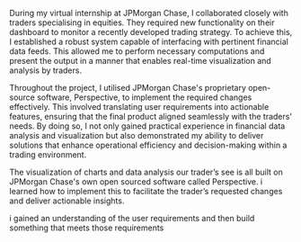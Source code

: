 During my virtual internship at JPMorgan Chase, I collaborated closely with traders specialising in equities. They required new functionality on their dashboard to monitor a recently developed trading strategy. To achieve this, I established a robust system capable of interfacing with pertinent financial data feeds. This allowed me to perform necessary computations and present the output in a manner that enables real-time visualization and analysis by traders.

Throughout the project, I utilised JPMorgan Chase's proprietary open-source software, Perspective, to implement the required changes effectively. This involved translating user requirements into actionable features, ensuring that the final product aligned seamlessly with the traders' needs. By doing so, I not only gained practical experience in financial data analysis and visualization but also demonstrated my ability to deliver solutions that enhance operational efficiency and decision-making within a trading environment.

The visualization of charts and data analysis our trader’s see is all built on JPMorgan Chase's own open sourced software called Perspective. i learned how to implement this to facilitate the trader’s requested changes and deliver actionable insights.

i  gained an understanding of the user requirements and then build something that meets those requirements
